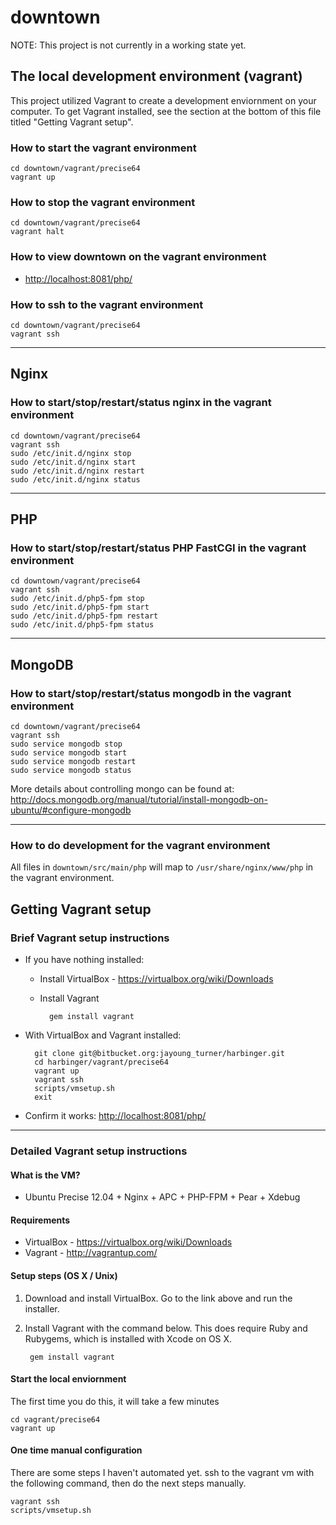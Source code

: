 # downtown

NOTE: This project is not currently in a working state yet.

## The local development environment (vagrant)
This project utilized Vagrant to create a development enviornment on your computer.
To get Vagrant installed, see the section at the bottom of this file titled "Getting
Vagrant setup".


### How to start the vagrant environment
    cd downtown/vagrant/precise64
    vagrant up


### How to stop the vagrant environment
    cd downtown/vagrant/precise64
    vagrant halt


### How to view downtown on the vagrant environment
- <http://localhost:8081/php/>


### How to ssh to the vagrant environment
    cd downtown/vagrant/precise64
    vagrant ssh


* * *


## Nginx
### How to start/stop/restart/status nginx in the vagrant environment
    cd downtown/vagrant/precise64
    vagrant ssh
    sudo /etc/init.d/nginx stop
    sudo /etc/init.d/nginx start
    sudo /etc/init.d/nginx restart
    sudo /etc/init.d/nginx status


* * *


## PHP
### How to start/stop/restart/status PHP FastCGI in the vagrant environment
    cd downtown/vagrant/precise64
    vagrant ssh
    sudo /etc/init.d/php5-fpm stop
    sudo /etc/init.d/php5-fpm start
    sudo /etc/init.d/php5-fpm restart
    sudo /etc/init.d/php5-fpm status


* * *


## MongoDB
### How to start/stop/restart/status mongodb in the vagrant environment
    cd downtown/vagrant/precise64
    vagrant ssh
    sudo service mongodb stop
    sudo service mongodb start
    sudo service mongodb restart
    sudo service mongodb status

More details about controlling mongo can be found at:
<http://docs.mongodb.org/manual/tutorial/install-mongodb-on-ubuntu/#configure-mongodb>

* * *


### How to do development for the vagrant environment
All files in `downtown/src/main/php` will map to `/usr/share/nginx/www/php` in
the vagrant environment.


## Getting Vagrant setup
### Brief Vagrant setup instructions
- If you have nothing installed:
    - Install VirtualBox - <https://virtualbox.org/wiki/Downloads>
    - Install Vagrant

            gem install vagrant

- With VirtualBox and Vagrant installed:

        git clone git@bitbucket.org:jayoung_turner/harbinger.git
        cd harbinger/vagrant/precise64
        vagrant up
        vagrant ssh
        scripts/vmsetup.sh
        exit

- Confirm it works: <http://localhost:8081/php/>


* * *


### Detailed Vagrant setup instructions

#### What is the VM?
- Ubuntu Precise 12.04 + Nginx + APC + PHP-FPM + Pear + Xdebug

#### Requirements
- VirtualBox - <https://virtualbox.org/wiki/Downloads>
- Vagrant - <http://vagrantup.com/>

#### Setup steps (OS X / Unix)
1. Download and install VirtualBox. Go to the link above and run the installer.
2. Install Vagrant with the command below. This does require Ruby and Rubygems,
   which is installed with Xcode on OS X.

        gem install vagrant

#### Start the local enviornment
The first time you do this, it will take a few minutes

    cd vagrant/precise64
    vagrant up


#### One time manual configuration
There are some steps I haven't automated yet.  ssh to the vagrant vm with the
following command, then do the next steps manually.

    vagrant ssh
    scripts/vmsetup.sh

